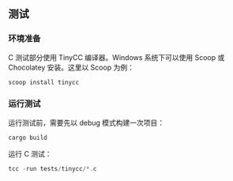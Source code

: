 ## 测试

### 环境准备

C 测试部分使用 TinyCC 编译器。Windows 系统下可以使用 Scoop 或 Chocolatey 安装。这里以 Scoop 为例：

``` Powershell
scoop install tinycc
```

### 运行测试

运行测试前，需要先以 debug 模式构建一次项目：

``` Powershell
cargo build
```

运行 C 测试：

``` Powershell
tcc -run tests/tinycc/*.c
```

